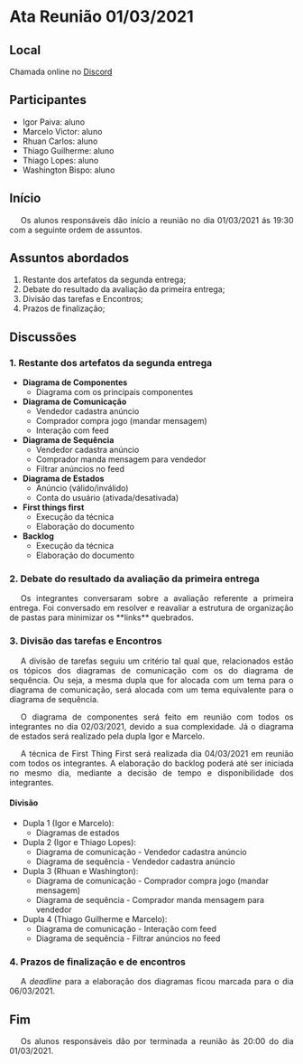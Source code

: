 # Ata Reunião 01/03/2021

## Local

Chamada online no [Discord](https://discord.com/)

## Participantes

- Igor Paiva: aluno
- Marcelo Victor: aluno
- Rhuan Carlos: aluno
- Thiago Guilherme: aluno
- Thiago Lopes: aluno
- Washington Bispo: aluno

## Início

<p style="text-indent: 20px; text-align: justify">
Os alunos responsáveis dão início a reunião no dia 01/03/2021 ás 19:30 com a seguinte ordem de assuntos.
</p>

## Assuntos abordados

1. Restante dos artefatos da segunda entrega;
2. Debate do resultado da avaliação da primeira entrega;
3. Divisão das tarefas e Encontros;
4. Prazos de finalização;

## Discussões

### 1. Restante dos artefatos da segunda entrega

- **Diagrama de Componentes**
    - Diagrama com os principais componentes
- **Diagrama de Comunicação**
    - Vendedor cadastra anúncio
    - Comprador compra jogo (mandar mensagem)
    - Interação com feed
- **Diagrama de Sequência**
    - Vendedor cadastra anúncio
    - Comprador manda mensagem para vendedor
    - Filtrar anúncios no feed
- **Diagrama de Estados**
    - Anúncio (válido/inválido)
    - Conta do usuário (ativada/desativada)
- **First things first**
    - Execução da técnica
    - Elaboração do documento
- **Backlog**
    - Execução da técnica
    - Elaboração do documento

### 2. Debate do resultado da avaliação da primeira entrega

<p style="text-indent: 20px; text-align: justify">
Os integrantes conversaram sobre a avaliação referente a primeira entrega. Foi conversado em resolver e reavaliar a estrutura de organização de pastas para minimizar os **links** quebrados.
</p>

### 3. Divisão das tarefas e Encontros

<p style="text-indent: 20px; text-align: justify">
A divisão de tarefas seguiu um critério tal qual que, relacionados estão os tópicos dos diagramas de comunicação com os do diagrama de sequência. Ou seja, a mesma dupla que for alocada com um tema para o diagrama de comunicação, será alocada com um tema equivalente para o diagrama de sequência.
</p>
<p style="text-indent: 20px; text-align: justify">
O diagrama de componentes será feito em reunião com todos os integrantes no dia 02/03/2021, devido a sua complexidade. Já o diagrama de estados será realizado pela dupla Igor e Marcelo.
</p>
<p style="text-indent: 20px; text-align: justify">
A técnica de First Thing First será realizada dia 04/03/2021 em reunião com todos os integrantes. A elaboração do backlog poderá até ser iniciada no mesmo dia, mediante a decisão de tempo e disponibilidade dos integrantes.
</p>

#### Divisão

- Dupla 1 (Igor e Marcelo):
    - Diagramas de estados
- Dupla 2 (Igor e Thiago Lopes):
    - Diagrama de comunicação - Vendedor cadastra anúncio
    - Diagrama de sequência - Vendedor cadastra anúncio
- Dupla 3 (Rhuan e Washington):
    - Diagrama de comunicação - Comprador compra jogo (mandar mensagem)
    - Diagrama de sequência - Comprador manda mensagem para vendedor
- Dupla 4 (Thiago Guilherme e Marcelo):
    - Diagrama de comunicação - Interação com feed
    - Diagrama de sequência - Filtrar anúncios no feed
    
### 4. Prazos de finalização e de encontros

<p style="text-indent: 20px; text-align: justify">
A <em>deadline</em> para a elaboração dos diagramas ficou marcada para o dia 06/03/2021.
</p>

## Fim

<p style="text-indent: 20px; text-align: justify">
Os alunos responsáveis dão por terminada a reunião às 20:00 do dia 01/03/2021.
</p>
